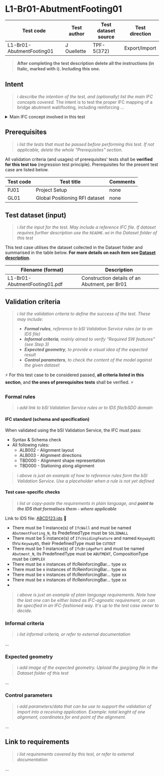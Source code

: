 # L1-Br01-AbutmentFooting01

| Test code | Test author     | Test dataset source | Test direction |
|-----------|-----------------|---------------------|----------------|
| L1-Br01-AbutmentFooting01   | J Ouellette | TPF-5(372)                 | Export/Import  |

>**After completing the test description delete all the instructions (in Italic, marked with :information_source:). Including this one.**

## Intent
>:information_source: *describe the intention of the test, and (optionally) list the main IFC concepts covered.*
The intent is to test the proper IFC mapping of a bridge abutment wall/footing, including reinforcing
...

<details><summary>Main IFC concept involved in this test</summary> 

- Spatial Decomposition, specifically IfcBridgePart.ABUTMENT [COMPLEX]
- Use of IfcWall for main element
- Use of IfcVoidingFeature for keyway recesses
- Use of IfcReinforcing
</details>



## Prerequisites
>:information_source: *list the tests that must be passed before performing this test. If not applicable, delete the whole "Prerequisites" section.*

All validation criteria (and usages) of prerequisites' tests shall be **verified for this test too** (regression test principle). Prerequisites for the present test case are listed below.

| Test code | Test title                     | Comments |
|-----------|--------------------------------|----------|
| PJ01      | Project Setup                  | none     |
| GL01      | Global Positioning RFI dataset | none     |



## Test dataset (input)
>:information_source: *list the input for the test. May include a reference IFC file. If dataset requires further description use the `README.md` in the Dataset folder of this test*

This test case utilises the dataset collected in the Dataset folder and summarised in the table below. **For more details on each item see [Dataset description](Dataset/README.md).**

| Filename (format)         | Description                                                        |
|---------------------------|--------------------------------------------------------------------|
| L1-Br01-AbutmentFooting01.pdf            | Construction details of an Abutment, per Br01                             |


## Validation criteria
>:information_source: *list the validation criteria to define the success of the test. These may include:*
>- ***Formal rules**, reference to bSI Validation Service rules (or to an IDS file)*
>- ***Informal criteria**, mainly aimed to verify “Required SW features” (see Step 3)*
>- ***Expected geometry**, to provide a visual idea of the expected result*
>- ***Control parameters**, to check the content of the model against the given dataset*

:zap: For this test case to be considered passed, **all criteria listed in this section**, and **the ones of prerequisites tests** shall be verified. :zap:

### Formal rules
>:information_source: *add link to bSI Validation Service rules or to IDS file/bSDD domain*

#### IFC standard (schema and specification)
When validated using the bSI Validation Service, the IFC must pass:
- Syntax & Schema check
- All following rules:
  - ALB002 - Alignment layout
  - ALB003 - Alignment directions
  - TBD000 - Alignment shape representation
  - TBD000 - Stationing along alignment

>:information_source: *above is just an example of how to reference rules form the bSI Validation Service. Use a placeholder when a rule is not yet defined*

#### Test case-specific checks
>:information_source: *list or copy-paste the requirements in plain language, and **point to the IDS that formalises them - where applicable***

Link to IDS file: [ABCD123.ids]() :construction:

- There must be 1 instance(s) of `IfcWall` and must be named `AbutmentFooting_N`, its PredefinedType must be `SOLIDWALL`
- There must be 5 instance(s) of `IfcVoidingFeature` and named `Keyway01` thru `Keyway05`, their PredefinedType must be `CUTOUT`
- There must be 1 instance(s) of `IfcBridgePart` and must be named `Abutment_N`, its PredefinedType must be `ABUTMENT`, CompositionType must be `COMPLEX`
- There must be x instances of IfcReinforcingBar... type xx
- There must be x instances of IfcReinforcingBar... type xx
- There must be x instances of IfcReinforcingBar... type xx
- There must be x instances of IfcReinforcingBar... type xx
- 

>:information_source: *above is just an example of plain language requirements. Note how the last one can be either listed as IFC-agnostic requirement, or can be specified in an IFC-fashioned way. It's up to the test case owner to decide.*

### Informal criteria
>:information_source: *list informal criteria, or refer to external documentation*

...

### Expected geometry
>:information_source: *add image of the expected geometry. Upload the jpeg/png file in the Dataset folder of this test*

...

### Control parameters
>:information_source: *add parameters/data that can be use to support the validation of import into a receiving application. Example: total lenght of one alignment, coordinates for end point of the alignment.*

...

## Link to requirements
>:information_source: *list requirements covered by this test, or refer to external documentation*

...
